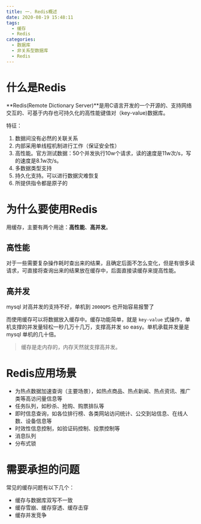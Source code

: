 ```yaml
---
title: 一. Redis概述
date: 2020-08-19 15:48:11
tags:
  - 缓存
  - Redis
categories:
  - 数据库
  - 非关系型数据库
  - Redis
---
```


# 什么是Redis

**Redis(Remote Dictionary Server)**是用C语言开发的一个开源的、支持网络交互的、可基于内存也可持久化的高性能键值对（key-value)数据库。

特征：

1. 数据间没有必然的关联关系
2. 内部采用单线程机制进行工作（保证安全性）
3. 高性能。官方测试数据：50个并发执行10w个请求，读的速度是11w次/s，写的速度是8.1w次/s。
4. 多数据类型支持
5. 持久化支持。可以进行数据灾难恢复
6. 所提供指令都是原子的

# 为什么要使用Redis

用缓存，主要有两个用途：**高性能**、**高并发**。

## 高性能

对于一些需要复杂操作耗时查出来的结果，且确定后面不怎么变化，但是有很多读请求，可直接将查询出来的结果放在缓存中，后面直接读缓存来提高性能。

## 高并发

mysql 对高并发的支持不好，单机到 `2000QPS` 也开始容易报警了

而使用缓存可以将数据放入缓存中。缓存功能简单，就是 `key-value` 式操作，单机支撑的并发量轻松一秒几万十几万，支撑高并发 so easy。单机承载并发量是 mysql 单机的几十倍。

> 缓存是走内存的，内存天然就支撑高并发。

# Redis应用场景

- 为热点数据加速查询（主要场景），如热点商品、热点新闻、热点资讯、推广类等高访问量信息等
- 任务队列，如秒杀、抢购、购票排队等
- 即时信息查询，如各位排行榜、各类网站访问统计、公交到站信息、在线人数、设备信息等
- 时效性信息控制，如验证码控制、投票控制等
- 消息队列
- 分布式锁

# 需要承担的问题

常见的缓存问题有以下几个：

- 缓存与数据库双写不一致
- 缓存雪崩、缓存穿透、缓存击穿
- 缓存并发竞争
